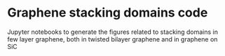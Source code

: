 # Graphene stacking domains code
Jupyter notebooks to generate the figures related to stacking domains in few layer graphene, both in twisted bilayer graphene and in graphene on SiC
